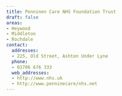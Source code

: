```yaml
---
title: Penninen Care NHS Foundation Trust
draft: false
areas:
- Heywood
- Middleton
- Rochdale
contact:
  addresses:
  - 225, Old Street, Ashton Under Lyne
  phone:
  - 01706 676 333
  web_addresses:
  - http://www.nhs.uk
  - http://www.penninecare/nhs.net
---
```


